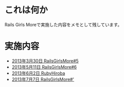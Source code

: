 # これは何か

Rails Girls Moreで実施した内容をメモとして残しています。

# 実施内容

- [2013年3月30日 RailsGirlsMore#5](https://github.com/miyohide/rails_girls_more_notes/tree/master/20130330)
- [2013年5月11日 RailsGirlsMore#6](https://github.com/miyohide/rails_girls_more_notes/tree/master/20130511)
- [2013年6月2日 RubyHiroba](https://github.com/miyohide/rails_girls_more_notes/tree/master/20130602)
- [2013年7月7日 RailsGirlsMore#'](https://github.com/miyohide/rails_girls_more_notes/tree/master/20130707)

